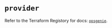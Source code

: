 # `provider`

Refer to the Terraform Registory for docs: [`opsgenie`](https://registry.terraform.io/providers/opsgenie/opsgenie/0.6.35/docs).
